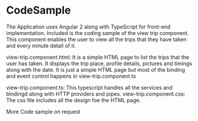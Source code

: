 # CodeSample
The Application uses Angular 2 along with TypeScript for front-end implementation. 
Included is the coding sample of the view trip component. This component enables the user to view all the trips that they have taken and every minute detail of it. 

view-trip.component.html:
  It is a simple HTML page to list the trips that the user has taken. It displays the trip place, profile details, pictures and timings along with the date. It is just a simple HTML page but most of the binding and event control happens in view-trip.component.ts

view-trip.component.ts: 
  This typescript handles all the services and bindingd along with HTTP providers and pipes. 
view-trip.component.css: 
  The css file includes all the design foe the HTML page. 
  
  More Code sample on request

